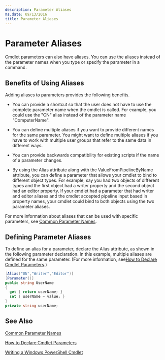 ```yaml
---
description: Parameter Aliases
ms.date: 09/13/2016
title: Parameter Aliases
---
```

# Parameter Aliases

Cmdlet parameters can also have aliases. You can use the aliases instead of the parameter names when you type or specify the parameter in a command.

## Benefits of Using Aliases

Adding aliases to parameters provides the following benefits.

- You can provide a shortcut so that the user does not have to use the complete parameter name when the cmdlet is called. For example, you could use the "CN" alias instead of the parameter name "ComputerName".

- You can define multiple aliases if you want to provide different names for the same parameter. You might want to define multiple aliases if you have to work with multiple user groups that refer to the same data in different ways.

- You can provide backwards compatibility for existing scripts if the name of a parameter changes.

- By using the Alias attribute along with the ValueFromPipelineByName attribute, you can define a parameter that allows your cmdlet to bind to different object types. For example, say you had two objects of different types and the first object had a writer property and the second object had an editor property. If your cmdlet had a parameter that had writer and editor aliases and the cmdlet accepted pipeline input based in property names, your cmdlet could bind to both objects using the two parameter aliases.

For more information about aliases that can be used with specific parameters, see [Common Parameter Names](./common-parameter-names.md).

## Defining Parameter Aliases

To define an alias for a parameter, declare the Alias attribute, as shown in the following parameter declaration. In this example, multiple aliases are defined for the same parameter. (For more information, see[How to Declare Cmdlet Parameters](./how-to-declare-cmdlet-parameters.md).)

```csharp
[Alias("UN","Writer","Editor")]
[Parameter()]
public string UserName
{
  get { return userName; }
  set { userName = value; }
}
private string userName;
```

## See Also

[Common Parameter Names](./common-parameter-names.md)

[How to Declare Cmdlet Parameters](./how-to-declare-cmdlet-parameters.md)

[Writing a Windows PowerShell Cmdlet](./writing-a-windows-powershell-cmdlet.md)
